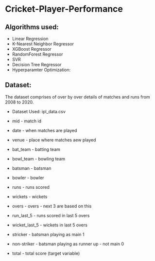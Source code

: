 # Cricket-Player-Performance
## Algorithms used: ##

* Linear Regression
* K-Nearest Neighbor Regressor
* XGBoost Regressor
* RandomForest Regressor
* SVR
* Decision Tree Regressor
* Hyperparamter Optimization:
  
## Dataset: ##

The dataset comprises of over by over details of matches and runs from 2008 to 2020.

* Dataset Used: ipl_data.csv

* mid - match id
* date - when matches are played
* venue - place where matches aew played
* bat_team - batting team
* bowl_team - bowling team
* batsman - batsman
* bowler - bowler
* runs - runs scored
* wickets - wickets
* overs - overs - next 3 are based on this
* run_last_5 - runs scored in last 5 overs
* wicket_last_5 - wickets in last 5 overs
* stricker - batsman playing as main 1
* non-striker - batsman playing as runner up - not main 0
* total - total score (target variable)
